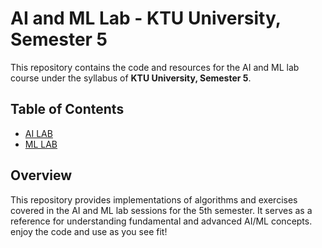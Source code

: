 # AI and ML Lab - KTU University, Semester 5

This repository contains the code and resources for the AI and ML lab course under the syllabus of **KTU University, Semester 5**.

## Table of Contents
- [AI LAB](#AI)
- [ML LAB](#ML)

## Overview
This repository provides implementations of algorithms and exercises covered in the AI and ML lab sessions for the 5th semester. It serves as a reference for understanding fundamental and advanced AI/ML concepts.
enjoy the code and use as you see fit!

